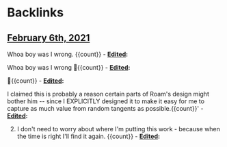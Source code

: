
# Backlinks
## [February 6th, 2021](<February 6th, 2021.md>)
Whoa boy was I wrong. {{count}}
                            - **[Edited](<Edited.md>):**

Whoa boy was I wrong 🧵{{count}}
                                    - **[Edited](<Edited.md>):**

🧵{{count}}
                                            - **[Edited](<Edited.md>):**

I claimed this is probably a reason certain parts of Roam's design might bother him -- since I EXPLICITLY designed it to make it easy for me to capture as much value from random tangents as possible.{{count}}'
                            - **[Edited](<Edited.md>):**

2.  I don't need to worry about where I'm putting this work - because when the time is right I'll find it again. {{count}}
                            - **[Edited](<Edited.md>):**

